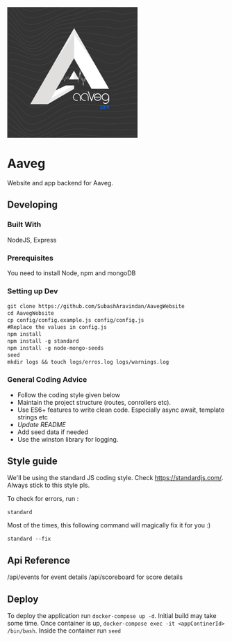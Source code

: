 <img src="./public/assets/logo.png" alt="Logo of the project" width="300" height="300"/>

# Aaveg

Website and app backend for Aaveg.

## Developing

### Built With

NodeJS, Express

### Prerequisites

You need to install Node, npm and mongoDB

### Setting up Dev

```shell
git clone https://github.com/SubashAravindan/AavegWebsite
cd AavegWebsite
cp config/config.example.js config/config.js
#Replace the values in config.js
npm install
npm install -g standard
npm install -g node-mongo-seeds
seed
mkdir logs && touch logs/erros.log logs/warnings.log
```

### General Coding Advice

- Follow the coding style given below
- Maintain the project structure (routes, conrollers etc).
- Use ES6+ features to write clean code. Especially async await, template strings etc
- _Update README_
- Add seed data if needed
- Use the winston library for logging.

## Style guide

We'll be using the standard JS coding style. Check https://standardjs.com/. Always stick to this style pls.

To check for errors, run :

```shell
standard
```

Most of the times, this following command will magically fix it for you :)

```shell
standard --fix
```


## Api Reference

/api/events for event details
/api/scoreboard for score details

## Deploy

To deploy the application run ```docker-compose up -d```.
Initial build may take some time.
Once container is up, ```docker-compose exec -it <appContinerId> /bin/bash```.
Inside the container run ```seed```
